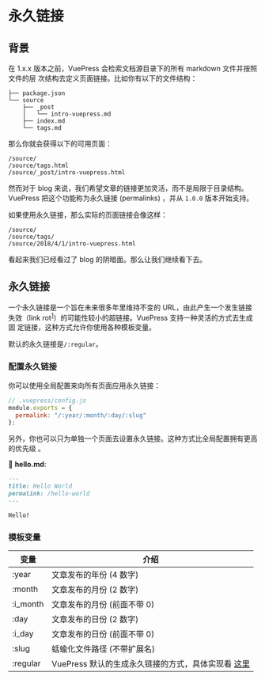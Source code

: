 # 永久链接

## 背景

在 1.x.x 版本之前，VuePress 会检索文档源目录下的所有 markdown 文件并按照文件的层
次结构去定义页面链接。比如你有以下的文件结构：

```
├── package.json
└── source
    ├── _post
    │   └── intro-vuepress.md
    ├── index.md
    └── tags.md
```

那么你就会获得以下的可用页面：

```
/source/
/source/tags.html
/source/_post/intro-vuepress.html
```

然而对于 blog 来说，我们希望文章的链接更加灵活，而不是局限于目录结构。VuePress
把这个功能称为永久链接 (permalinks) ，并从 `1.0.0` 版本开始支持。

如果使用永久链接，那么实际的页面链接会像这样：

```
/source/
/source/tags/
/source/2018/4/1/intro-vuepress.html
```

看起来我们已经看过了 blog 的阴暗面。那么让我们继续看下去。

## 永久链接

一个永久链接是一个旨在未来很多年里维持不变的 URL，由此产生一个发生链接失效（link
rot<sup>[1][1]</sup>）的可能性较小的超链接。VuePress 支持一种灵活的方式去生成固
定链接，这种方式允许你使用各种模板变量。

默认的永久链接是`/:regular`。

### 配置永久链接

你可以使用全局配置来向所有页面应用永久链接：

```js
// .vuepress/config.js
module.exports = {
  permalink: "/:year/:month/:day/:slug"
};
```

另外，你也可以只为单独一个页面去设置永久链接。这种方式比全局配置拥有更高的优先级
。

📝 **hello.md**:

```markdown
---
title: Hello World
permalink: /hello-world
---

Hello!
```

### 模板变量

| 变量     | 介绍                                                    |
| -------- | ------------------------------------------------------- |
| :year    | 文章发布的年份 (4 数字)                                 |
| :month   | 文章发布的月份 (2 数字)                                 |
| :i_month | 文章发布的月份 (前面不带 0)                             |
| :day     | 文章发布的日份 (2 数字)                                 |
| :i_day   | 文章发布的日份 (前面不带 0)                             |
| :slug    | 蛞蝓化文件路径 (不带扩展名)                             |
| :regular | VuePress 默认的生成永久链接的方式，具体实现看 [这里][2] |

[1]: https://en.wikipedia.org/wiki/Link_rot
[2]:
  https://github.com/vuejs/vuepress/blob/master/packages/%40vuepress/shared-utils/src/fileToPath.ts
